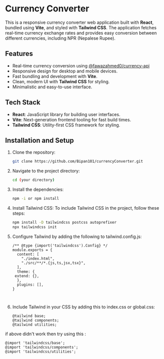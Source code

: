 # Currency Converter

This is a responsive currency converter web application built with **React**, bundled using **Vite**, and styled with **Tailwind CSS**. The application fetches real-time currency exchange rates and provides easy conversion between different currencies, including NPR (Nepalese Rupee).

## Features

- Real-time currency conversion using [@fawazahmed0/currency-api](https://cdn.jsdelivr.net/npm/@fawazahmed0/currency-api@2024-03-06/v1/currencies/npr.json)
- Responsive design for desktop and mobile devices.
- Fast bundling and development with **Vite**.
- Clean, modern UI with **Tailwind CSS** for styling.
- Minimalistic and easy-to-use interface.

## Tech Stack

- **React**: JavaScript library for building user interfaces.
- **Vite**: Next-generation frontend tooling for fast build times.
- **Tailwind CSS**: Utility-first CSS framework for styling.

## Installation and Setup

1. Clone the repository:

   ```bash
   git clone https://github.com/Bipan101/currencyConverter.git

2. Navigate to the project directory:
    ```bash
    cd (your directory)

3. Install the dependencies:
    ```bash
    npm -i or npm install

4. Install Tailwind CSS:
   To include Tailwind CSS in the project, follow these steps:
   ```bash
   npm install -D tailwindcss postcss autoprefixer
   npx tailwindcss init

5. Configure Tailwind by adding the following to tailwind.config.js:
   ```
   /** @type {import('tailwindcss').Config} */
   module.exports = {
     content: [
       "./index.html",
       "./src/**/*.{js,ts,jsx,tsx}",
     ],
     theme: {
    extend: {},
     },
     plugins: [],
   }



6. Include Tailwind in your CSS by adding this to index.css or global.css:
   ```
   @tailwind base;
   @tailwind components;
   @tailwind utilities;

if above didn't work then try using this :
   ```
   @import 'tailwindcss/base';
   @import 'tailwindcss/components';
   @import 'tailwindcss/utilities';



